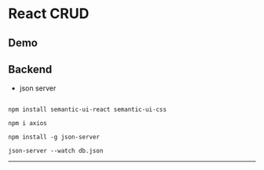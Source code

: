 # React CRUD 


## Demo

## Backend 

 * json server 
```

npm install semantic-ui-react semantic-ui-css

npm i axios

npm install -g json-server

json-server --watch db.json

```


____